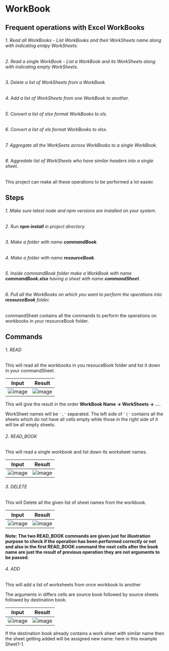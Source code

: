 # WorkBook

## Frequent operations with Excel WorkBooks  
###### 1. Read all WorkBooks - List WorkBooks and their WorkSheets name along with indicating emtpy WorkSheets.  
###### 2. Read a single WorkBook - List a WorkBook and its WorkSheets along with indicating empty WorkSheets.  
###### 3. Delete a list of WorkSheets from a WorkBook.  
###### 4. Add a list of WorkSheets from one WorkBook to another.  
###### 5. Convert a list of xlsx format WorkBooks to xls.  
###### 6. Convert a list of xls format WorkBooks to xlsx.  
###### 7. Aggregate all the WorkSeets across WorkBooks to a single WorkBook.  
###### 8. Aggredate list of WorkSheets who have similar headers into a single sheet.  

This project can make all these operations to be performed a lot easier.  

## Steps  
###### 1. Make sure latest node and npm versions are installed on your system.  
###### 2. Run **npm install** in project directory.  
###### 3. Make a folder with name **commandBook**.  
###### 4. Make a folder with name **resourceBook**.  
###### 5. Inside commandBook folder make a WorkBook with name **commandBook.xlsx** having a sheet with name **commandSheet**.  
###### 6. Pull all the WorkBooks on which you want to perform the operations into **resourceBook** folder.  

commandSheet contains all the commands to perform the operations on workbooks in your resourceBook folder.  

## Commands  

###### 1. READ  
This will read all the workbooks in you resouceBook folder and list it down in your commandSheet.  

**Input** | **Result**
-----------|-----------
![image](https://user-images.githubusercontent.com/24797779/111022508-22ddf900-83f9-11eb-8c15-633ad4604bb4.png)|![image](https://user-images.githubusercontent.com/24797779/111022659-18702f00-83fa-11eb-9e71-04ff24c17ab2.png)

This will give the result in the order **WorkBook Name -> WorkSheets -> ...**. 

WorkSheet names will be ```','``` separated. The left side of ```'|'``` contains all the sheets which do not have all cells empty while those in the right side of it will be all empty sheets.  

###### 2. READ_BOOK
This will read a single workbook and list down its worksheet names. 

**Input** | **Result**
-----------|-----------
![image](https://user-images.githubusercontent.com/24797779/111022819-430eb780-83fb-11eb-81a6-f38c265b40c1.png)|![image](https://user-images.githubusercontent.com/24797779/111022834-57eb4b00-83fb-11eb-9515-6434c47da70a.png)

###### 3. DELETE
This will Delete all the given list of sheet names from the workbook. 

**Input** | **Result**
-----------|-----------
![image](https://user-images.githubusercontent.com/24797779/111022887-b1ec1080-83fb-11eb-839e-5cc30d690e88.png)|![image](https://user-images.githubusercontent.com/24797779/111022892-c7613a80-83fb-11eb-9747-872406f6e9d8.png)

**Note: The two READ_BOOK commands are given just for illustration purpose to check if the operation has been performed correctly or not and also in the first READ_BOOK command the next cells after the book name are just the result of previous operation they are not arguments to be passed**. 

###### 4. ADD
This will add a list of worksheets from once workbook to another

The arguments in differs cells are source book followed by source sheets followed by destination book.  

**Input** | **Result**
-----------|-----------
![image](https://user-images.githubusercontent.com/24797779/111023103-1196eb80-83fd-11eb-8efe-918942d964cd.png)|![image](https://user-images.githubusercontent.com/24797779/111023144-528f0000-83fd-11eb-9a4c-b0ce48a4f9ea.png)

If the destination book already contains a work sheet with similar name then the sheet getting added will be assigned new name: here in this example Sheet1-1.  





